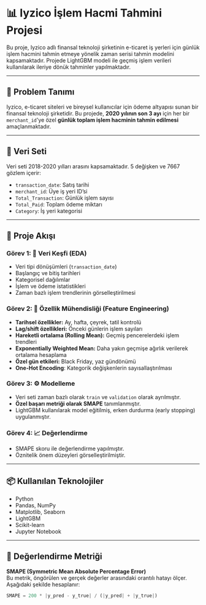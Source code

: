# 📊 Iyzico İşlem Hacmi Tahmini Projesi

Bu proje, Iyzico adlı finansal teknoloji şirketinin e-ticaret iş yerleri için günlük işlem hacmini tahmin etmeye yönelik zaman serisi tahmin modelini kapsamaktadır. Projede LightGBM modeli ile geçmiş işlem verileri kullanılarak ileriye dönük tahminler yapılmaktadır.

---

## 🧠 Problem Tanımı

Iyzico, e-ticaret siteleri ve bireysel kullanıcılar için ödeme altyapısı sunan bir finansal teknoloji şirketidir. Bu projede, **2020 yılının son 3 ayı** için her bir `merchant_id`'ye özel **günlük toplam işlem hacminin tahmin edilmesi** amaçlanmaktadır.

---

## 📁 Veri Seti

Veri seti 2018-2020 yılları arasını kapsamaktadır. 5 değişken ve 7667 gözlem içerir:

- `transaction_date`: Satış tarihi
- `merchant_id`: Üye iş yeri ID’si
- `Total_Transaction`: Günlük işlem sayısı
- `Total_Paid`: Toplam ödeme miktarı
- `Category`: İş yeri kategorisi

---

## 🚀 Proje Akışı

### Görev 1: 📌 Veri Keşfi (EDA)

- Veri tipi dönüşümleri (`transaction_date`)
- Başlangıç ve bitiş tarihleri
- Kategorisel dağılımlar
- İşlem ve ödeme istatistikleri
- Zaman bazlı işlem trendlerinin görselleştirilmesi

### Görev 2: 🧱 Özellik Mühendisliği (Feature Engineering)

- **Tarihsel özellikler:** Ay, hafta, çeyrek, tatil kontrolü
- **Lag/shift özellikleri:** Önceki günlerin işlem sayıları
- **Hareketli ortalama (Rolling Mean):** Geçmiş pencerelerdeki işlem trendleri
- **Exponentially Weighted Mean:** Daha yakın geçmişe ağırlık verilerek ortalama hesaplama
- **Özel gün etkileri:** Black Friday, yaz gündönümü
- **One-Hot Encoding**: Kategorik değişkenlerin sayısallaştırılması

### Görev 3: ⚙️ Modelleme

- Veri seti zaman bazlı olarak `train` ve `validation` olarak ayrılmıştır.
- **Özel başarı metriği olarak SMAPE** tanımlanmıştır.
- LightGBM kullanılarak model eğitilmiş, erken durdurma (early stopping) uygulanmıştır.

### Görev 4: 📈 Değerlendirme

- SMAPE skoru ile değerlendirme yapılmıştır.
- Öznitelik önem düzeyleri görselleştirilmiştir.

---

## 📦 Kullanılan Teknolojiler

- Python
- Pandas, NumPy
- Matplotlib, Seaborn
- LightGBM
- Scikit-learn
- Jupyter Notebook

---

## 🧪 Değerlendirme Metriği

**SMAPE (Symmetric Mean Absolute Percentage Error)**  
Bu metrik, öngörülen ve gerçek değerler arasındaki orantılı hatayı ölçer. Aşağıdaki şekilde hesaplanır:

```python
SMAPE = 200 * |y_pred - y_true| / (|y_pred| + |y_true|)
